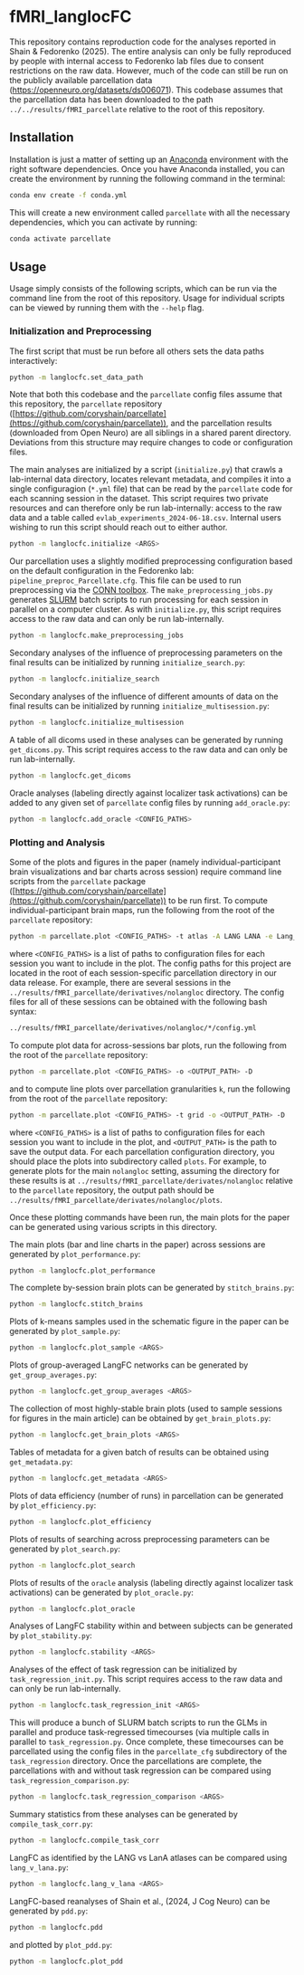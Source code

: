 # fMRI_langlocFC

This repository contains reproduction code for the analyses reported in Shain & Fedorenko (2025).
The entire analysis can only be fully reproduced by people with internal access to Fedorenko lab
files due to consent restrictions on the raw data. However, much of the code can still be run on
the publicly available parcellation data (https://openneuro.org/datasets/ds006071). This codebase
assumes that the parcellation data has been downloaded to the path `../../results/fMRI_parcellate`
relative to the root of this repository.

## Installation

Installation is just a matter of setting up an [Anaconda](https://www.anaconda.com/) environment
with the right software dependencies. Once you have Anaconda installed, you can create the
environment by running the following command in the terminal:

```bash
conda env create -f conda.yml
```

This will create a new environment called `parcellate` with all the necessary dependencies,
which you can activate by running:

```bash
conda activate parcellate
```

## Usage

Usage simply consists of the following scripts, which can be run via the command line from
the root of this repository. Usage for individual scripts can be viewed by running them 
with the `--help` flag.

### Initialization and Preprocessing

The first script that must be run before all others sets the data paths interactively:

```bash
python -m langlocfc.set_data_path
```

Note that both this codebase and the `parcellate` config files assume that this repository,
the `parcellate` repository
([https://github.com/coryshain/parcellate](https://github.com/coryshain/parcellate)), and
the parcellation results (downloaded from Open Neuro) are all siblings in a shared parent
directory. Deviations from this structure may require changes to code or configuration files.

The main analyses are initialized by a script (`initialize.py`) that crawls a lab-internal data 
directory, locates relevant metadata, and compiles it into a single configuragion (`*.yml` 
file) that can be read by the `parcellate` code for each scanning session in the dataset.
This script requires two private resources and can therefore only be run lab-internally:
access to the raw data and a table called `evlab_experiments_2024-06-18.csv`. Internal
users wishing to run this script should reach out to either author.

```bash
python -m langlocfc.initialize <ARGS>
```

Our parcellation uses a slightly modified preprocessing configuration based on the default
configuration in the Fedorenko lab: `pipeline_preproc_Parcellate.cfg`. This file
can be used to run preprocessing via the
[CONN toolbox](https://web.conn-toolbox.org/resources/conn-extensions/evlab). The
`make_preprocessing_jobs.py` generates [SLURM](https://slurm.schedmd.com/documentation.html)
batch scripts to run processing for each session in parallel on a computer cluster. As with
`initialize.py`, this script requires access to the raw data and can only be run lab-internally.

```bash
python -m langlocfc.make_preprocessing_jobs
```

Secondary analyses of the influence of preprocessing parameters on the final results can be
initialized by running `initialize_search.py`:

```bash
python -m langlocfc.initialize_search
```

Secondary analyses of the influence of different amounts of data on the final results can be
initialized by running `initialize_multisession.py`:

```bash
python -m langlocfc.initialize_multisession
```

A table of all dicoms used in these analyses can be generated by running `get_dicoms.py`.
This script requires access to the raw data and can only be run lab-internally.

```bash
python -m langlocfc.get_dicoms
```

Oracle analyses (labeling directly against localizer task activations) can be added to
any given set of `parcellate` config files by running `add_oracle.py`:

```bash
python -m langlocfc.add_oracle <CONFIG_PATHS>
```


### Plotting and Analysis

Some of the plots and figures in the paper (namely individual-participant brain visualizations
and bar charts across session) require command line scripts from the `parcellate` package
([https://github.com/coryshain/parcellate](https://github.com/coryshain/parcellate)) to be
run first. To compute individual-participant brain maps, run the following from the
root of the `parcellate` repository:


```bash
python -m parcellate.plot <CONFIG_PATHS> -t atlas -A LANG LANA -e Lang_S-N
```

where `<CONFIG_PATHS>` is a list of paths to configuration files for each session you want to
include in the plot. The config paths for this project are located in the root of each
session-specific parcellation directory in our data release. For example, there are several
sessions in the `../results/fMRI_parcellate/derivatives/nolangloc` directory. The config
files for all of these sessions can be obtained with the following bash syntax:

```bash
../results/fMRI_parcellate/derivatives/nolangloc/*/config.yml
```

To compute plot data for across-sessions bar plots, run the following from the root of the
`parcellate` repository:

```bash
python -m parcellate.plot <CONFIG_PATHS> -o <OUTPUT_PATH> -D
```

and to compute line plots over parcellation granularities `k`, run the following from the root
of the `parcellate` repository:

```bash
python -m parcellate.plot <CONFIG_PATHS> -t grid -o <OUTPUT_PATH> -D
```

where `<CONFIG_PATHS>` is a list of paths to configuration files for each session you want to
include in the plot, and `<OUTPUT_PATH>` is the path to save the output data. For each parcellation
configuration directory, you should place the plots into subdirectory called `plots`. For example,
to generate plots for the main `nolangloc` setting, assuming the directory for these results is
at `../results/fMRI_parcellate/derivates/nolangloc` relative to the `parcellate` repository,
the output path should be `../results/fMRI_parcellate/derivates/nolangloc/plots`.

Once these plotting commands have been run, the main plots for the paper can be generated using
various scripts in this directory.

The main plots (bar and line charts in the paper) across sessions are generated by 
`plot_performance.py`:

```bash
python -m langlocfc.plot_performance
```

The complete by-session brain plots can be generated by `stitch_brains.py`:

```bash
python -m langlocfc.stitch_brains
```

Plots of k-means samples used in the schematic figure in the paper can be generated by
`plot_sample.py`:

```bash
python -m langlocfc.plot_sample <ARGS>
```

Plots of group-averaged LangFC networks can be generated by `get_group_averages.py`:

```bash
python -m langlocfc.get_group_averages <ARGS>
```

The collection of most highly-stable brain plots (used to sample sessions for figures in the
main article) can be obtained by `get_brain_plots.py`:
    
```bash
python -m langlocfc.get_brain_plots <ARGS>
```

Tables of metadata for a given batch of results can be obtained using `get_metadata.py`:

```bash
python -m langlocfc.get_metadata <ARGS>
```

Plots of data efficiency (number of runs) in parcellation can be generated by `plot_efficiency.py`:

```bash
python -m langlocfc.plot_efficiency
```

Plots of results of searching across preprocessing parameters can be generated by `plot_search.py`:

```bash
python -m langlocfc.plot_search
```

Plots of results of the ``oracle`` analysis (labeling directly against localizer task
activations) can be generated by `plot_oracle.py`:

```bash
python -m langlocfc.plot_oracle
```

Analyses of LangFC stability within and between subjects can be generated by `plot_stability.py`:

```bash
python -m langlocfc.stability <ARGS>
```

Analyses of the effect of task regression can be initialized by `task_regression_init.py`. This script
requires access to the raw data and can only be run lab-internally.

```bash
python -m langlocfc.task_regression_init <ARGS>
```

This will produce a bunch of SLURM batch scripts to run the GLMs in parallel and produce task-regressed
timecourses (via multiple calls in parallel to `task_regression.py`. Once complete, these timecourses
can be parcellated using the config files in the `parcellate_cfg` subdirectory of the `task_regression`
directory. Once the parcellations are complete, the parcellations with and without task regression
can be compared using `task_regression_comparison.py`:

```bash
python -m langlocfc.task_regression_comparison <ARGS>
```

Summary statistics from these analyses can be generated by `compile_task_corr.py`:

```bash
python -m langlocfc.compile_task_corr
```

LangFC as identified by the LANG vs LanA atlases can be compared using `lang_v_lana.py`:

```bash
python -m langlocfc.lang_v_lana <ARGS>
```

LangFC-based reanalyses of Shain et al., (2024, J Cog Neuro) can be generated by `pdd.py`:

```bash
python -m langlocfc.pdd
```

and plotted by `plot_pdd.py`:

```bash
python -m langlocfc.plot_pdd
```





